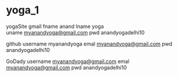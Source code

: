 # yoga_1
yogaSite
gmail
	fname anand
	lname yoga	
	uname myanandyoga@gmail.com	
	pwd anandyogadelhi10

github
	username myanandyoga
	emal myanandyoga@gmail.com
	pwd anandyogadelhi10 

GoDady 
	username myanandyoga@gmail.com
	emal myanandyoga@gmail.com
	pwd anandyogadelhi10 